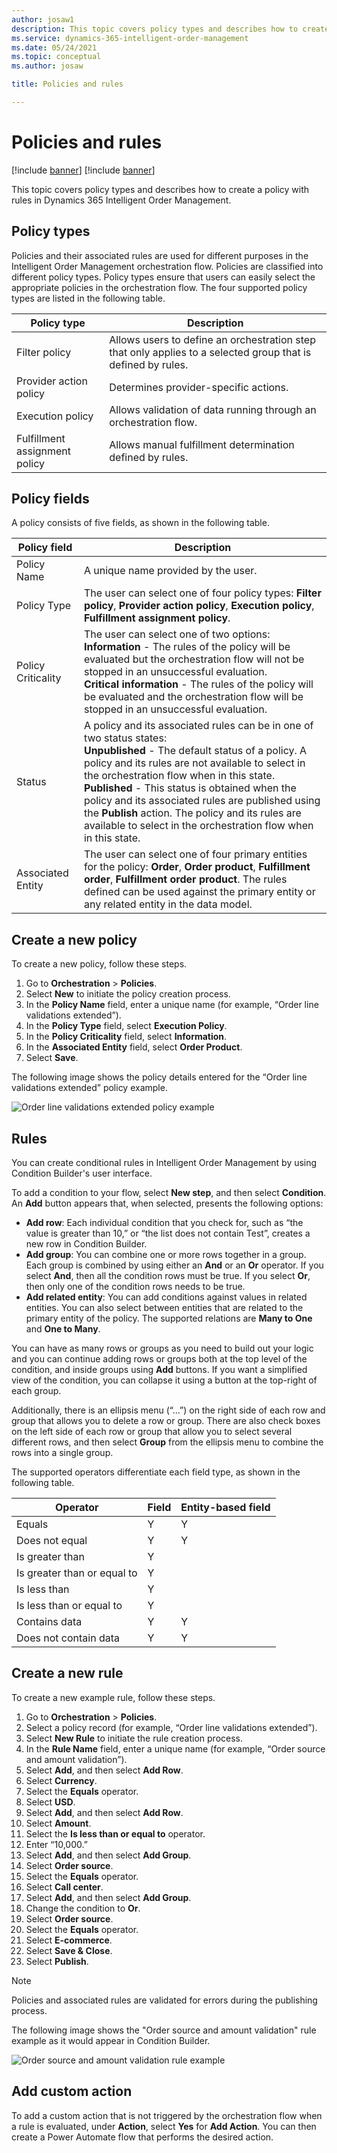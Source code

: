 ```yaml
---
author: josaw1
description: This topic covers policy types and describes how to create a policy with rules in Dynamics 365 Intelligent Order Management.
ms.service: dynamics-365-intelligent-order-management
ms.date: 05/24/2021
ms.topic: conceptual
ms.author: josaw

title: Policies and rules

---
```



# Policies and rules

[!include [banner](includes/banner.md)]
[!include [banner](includes/preview-banner.md)]

This topic covers policy types and describes how to create a policy with rules in Dynamics 365 Intelligent Order Management.

## Policy types

Policies and their associated rules are used for different purposes in the Intelligent Order Management orchestration flow. Policies are classified into different policy types. Policy types ensure that users can easily select the appropriate policies in the orchestration flow. The four supported policy types are listed in the following table. 

| Policy type                   | Description                                                                                                         |
|-------------------------------|------------------------------------------------------------------------------------------------------------------|
| Filter policy                 | Allows users to define an   orchestration step that only applies to a selected group that is defined by   rules. |
| Provider action policy        | Determines provider-specific actions.                                                                            |
| Execution policy              | Allows validation of data   running through an orchestration flow.                                               |
| Fulfillment assignment policy | Allows manual fulfillment determination defined by rules.                                                        |

## Policy fields

A policy consists of five fields, as shown in the following table.

| Policy field       | Description                                                                                                                                                                                                                                                                                                                                                                                                                                                                       |
|--------------------|----------------------------------------------------------------------------------------------------------------------------------------------------------------------------------------------------------------------------------------------------------------------------------------------------------------------------------------------------------------------------------------------------------------------------------------------------------------------------|
| Policy Name        | A unique name provided by the user.                                                                                                                                                                                                                                                                                                                                                                                                                                        |
| Policy Type        | The user can select one of four policy types: **Filter policy**, **Provider action policy**, **Execution policy**, **Fulfillment assignment policy**.                                                                                                                                                                                                                                                                                                                                    |
| Policy Criticality | The user can select one of two options: <br>**Information** - The rules of the policy will be evaluated but the orchestration flow will not be stopped in an unsuccessful evaluation.<br> **Critical information** - The rules of the policy will be evaluated and the orchestration flow will be stopped in an unsuccessful evaluation.                                                                                                           |
| Status              | A policy and its associated rules can be in one of two status states:<br>**Unpublished** - The default status of a policy. A policy and its rules are not available to select in the orchestration flow when in this state.<br>**Published** - This status is obtained when the policy and its associated rules are published using the **Publish** action. The policy and its rules are available to select in the orchestration flow when in this state. |
| Associated Entity  | The user can select one of four primary entities for the policy: **Order**, **Order product**, **Fulfillment order**, **Fulfillment order product**. The   rules defined can be used against the primary entity or any related entity in the data model.                                                                                                                                                                                                                             |

## Create a new policy

To create a new policy, follow these steps.

1.	Go to **Orchestration** > **Policies**.  
2.	Select **New** to initiate the policy creation process.
3.	In the **Policy Name** field, enter a unique name (for example, “Order line validations extended”). 
4.	In the **Policy Type** field, select **Execution Policy**. 
5.	In the **Policy Criticality** field, select **Information**. 
6.	In the **Associated Entity** field, select **Order Product**. 
7.	Select **Save**.

The following image shows the policy details entered for the “Order line validations extended” policy example.

![Order line validations extended policy example](media/order-line-validations-extended.png)

## Rules

You can create conditional rules in Intelligent Order Management by using Condition Builder's user interface.

To add a condition to your flow, select **New step**, and then select **Condition**. An **Add** button appears that, when selected, presents the following options:

   - **Add row**: Each individual condition that you check for, such as “the value is greater than 10,” or “the list does not contain Test”, creates a new row in Condition Builder.
   - **Add group**: You can combine one or more rows together in a group. Each group is combined by using either an **And** or an **Or** operator. If you select **And**, then all the condition rows must be true. If you select **Or**, then only one of the condition rows needs to be true.
   - **Add related entity**: You can add conditions against values in related entities. You can also select between entities that are related to the primary entity of the policy. The supported relations are **Many to One** and **One to Many**.

You can have as many rows or groups as you need to build out your logic and you can continue adding rows or groups both at the top level of the condition, and inside groups using **Add** buttons. If you want a simplified view of the condition, you can collapse it using a button at the top-right of each group.

Additionally, there is an ellipsis menu (“...”) on the right side of each row and group that allows you to delete a row or group. There are also check boxes on the left side of each row or group that allow you to select several different rows, and then select **Group** from the ellipsis menu to combine the rows into a single group.

The supported operators differentiate each field type, as shown in the following table.

| Operator                      | Field | Entity-based field |
|-------------------------------|-------|--------------------|
| Equals                        | Y     | Y                  |
| Does not   equal              | Y     | Y                  |
| Is   greater than             | Y     |                    |
| Is   greater than or equal to | Y     |                    |
| Is less   than                | Y     |                    |
| Is less   than or equal to    | Y     |                    |
| Contains   data               | Y     | Y                  |
| Does not   contain data       | Y     | Y                  |

## Create a new rule

To create a new example rule, follow these steps.

1.	Go to **Orchestration** > **Policies**.
2.	Select a policy record (for example, “Order line validations extended”).
3.	Select **New Rule** to initiate the rule creation process.
4.	In the **Rule Name** field, enter a unique name (for example, “Order source and amount validation”).
5.	Select **Add**, and then select **Add Row**.
6.	Select **Currency**.
7.	Select the **Equals** operator.
8.	Select **USD**.
9.	Select **Add**, and then select **Add Row**.
10.	Select **Amount**.
11.	Select the **Is less than or equal to** operator.
12.	Enter “10,000.”
13.	Select **Add**, and then select **Add Group**.
14.	Select **Order source**.
15.	Select the **Equals** operator.
16.	Select **Call center**.
17.	Select  **Add**, and then select **Add Group**.
18.	Change the condition to **Or**.
19.	Select **Order source**.
20.	Select the **Equals** operator.
21.	Select **E-commerce**.
22.	Select **Save & Close**.
23.	Select **Publish**.

> [!NOTE] 
> Policies and associated rules are validated for errors during the publishing process. 

The following image shows the "Order source and amount validation" rule example as it would appear in Condition Builder.

![Order source and amount validation rule example](media/order-source-amount-validation.png)

## Add custom action

To add a custom action that is not triggered by the orchestration flow when a rule is evaluated, under **Action**, select **Yes** for **Add Action**. You can then create a Power Automate flow that performs the desired action.
